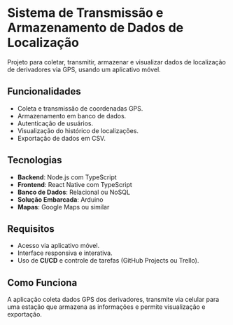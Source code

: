 # Sistema de Transmissão e Armazenamento de Dados de Localização

Projeto para coletar, transmitir, armazenar e visualizar dados de localização de derivadores via GPS, usando um aplicativo móvel.

## Funcionalidades

- Coleta e transmissão de coordenadas GPS.
- Armazenamento em banco de dados.
- Autenticação de usuários.
- Visualização do histórico de localizações.
- Exportação de dados em CSV.

## Tecnologias

- **Backend**: Node.js com TypeScript
- **Frontend**: React Native com TypeScript
- **Banco de Dados**: Relacional ou NoSQL
- **Solução Embarcada**: Arduino
- **Mapas**: Google Maps ou similar

## Requisitos

- Acesso via aplicativo móvel.
- Interface responsiva e interativa.
- Uso de **CI/CD** e controle de tarefas (GitHub Projects ou Trello).

## Como Funciona

A aplicação coleta dados GPS dos derivadores, transmite via celular para uma estação que armazena as informações e permite visualização e exportação.
